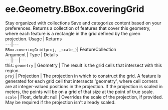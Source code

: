  
#  ee.Geometry.BBox.coveringGrid
Stay organized with collections  Save and categorize content based on your preferences. 
Returns a collection of features that cover this geometry, where each feature is a rectangle in the grid defined by the given projection. Usage | Returns  
---|---  
`BBox.coveringGrid(proj, _scale_)`|  FeatureCollection  
Argument | Type | Details  
---|---|---  
this: `geometry` | Geometry | The result is the grid cells that intersect with this region.  
`proj` | Projection | The projection in which to construct the grid. A feature is generated for each grid cell that intersects 'geometry', where cell corners are at integer-valued positions in the projection. If the projection is scaled in meters, the points will be on a grid of that size at the point of true scale.  
`scale` | Float, default: null | Overrides the scale of the projection, if provided. May be required if the projection isn't already scaled.  
